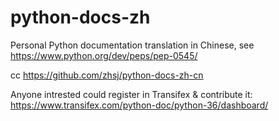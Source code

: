 # python-docs-zh
Personal Python documentation translation in Chinese, see https://www.python.org/dev/peps/pep-0545/

cc https://github.com/zhsj/python-docs-zh-cn

Anyone intrested could register in Transifex & contribute it: https://www.transifex.com/python-doc/python-36/dashboard/
